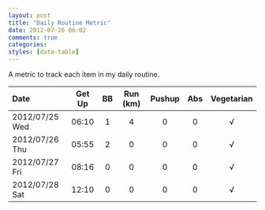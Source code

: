 ```yaml
---
layout: post
title: "Daily Routine Metric"
date: 2012-07-26 06:02
comments: true
categories: 
styles: [data-table]
---
```


A metric to track each item in my daily routine.

<!-- more -->

Date           |  Get Up  |  BB |  Run (km) | Pushup | Abs | Vegetarian
:--------------|:--------:|:---:|:---------:|:------:|:---:|:----------:
2012/07/25 Wed |  06:10   |  1  |     4     |    0   |  0  | √
2012/07/26 Thu |  05:55   |  2  |     0     |    0   |  0  | √
2012/07/27 Fri |  08:16   |  0  |     0     |    0   |  0  | √
2012/07/28 Sat |  12:10   |  0  |     0     |    0   |  0  | √
